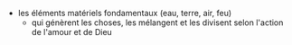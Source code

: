 + les éléments matériels fondamentaux (eau, terre, air, feu)
	- qui génèrent les choses, les mélangent et les divisent selon l'action de l'amour et de Dieu